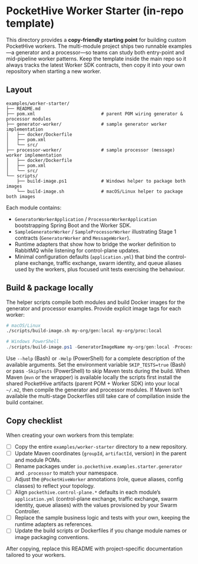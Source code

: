 # PocketHive Worker Starter (in-repo template)

This directory provides a **copy-friendly starting point** for building custom PocketHive workers. The
multi-module project ships two runnable examples—a generator and a processor—so teams can study both
entry-point and mid-pipeline worker patterns. Keep the template inside the main repo so it always tracks the
latest Worker SDK contracts, then copy it into your own repository when starting a new worker.

## Layout

```
examples/worker-starter/
├── README.md
├── pom.xml                         # parent POM wiring generator & processor modules
├── generator-worker/               # sample generator worker implementation
│   ├── docker/Dockerfile
│   ├── pom.xml
│   └── src/
├── processor-worker/               # sample processor (message) worker implementation
│   ├── docker/Dockerfile
│   ├── pom.xml
│   └── src/
└── scripts/
    ├── build-image.ps1             # Windows helper to package both images
    └── build-image.sh              # macOS/Linux helper to package both images
```

Each module contains:

- `GeneratorWorkerApplication` / `ProcessorWorkerApplication` bootstrapping Spring Boot and the Worker SDK.
- `SampleGeneratorWorker` / `SampleProcessorWorker` illustrating Stage 1 contracts (`GeneratorWorker` and
  `MessageWorker`).
- Runtime adapters that show how to bridge the worker definition to RabbitMQ while listening for control-plane
  updates.
- Minimal configuration defaults (`application.yml`) that bind the control-plane exchange, traffic exchange, swarm identity, and queue
  aliases used by the workers, plus focused unit tests exercising the behaviour.

## Build & package locally

The helper scripts compile both modules and build Docker images for the generator and processor examples.
Provide explicit image tags for each worker:

```bash
# macOS/Linux
./scripts/build-image.sh my-org/gen:local my-org/proc:local
```

```powershell
# Windows PowerShell
./scripts/build-image.ps1 -GeneratorImageName my-org/gen:local -ProcessorImageName my-org/proc:local
```

Use `--help` (Bash) or `-Help` (PowerShell) for a complete description of the available arguments. Set the
environment variable `SKIP_TESTS=true` (Bash) or pass `-SkipTests` (PowerShell) to skip Maven tests during the
build. When Maven (`mvn` or the wrapper) is available locally the scripts first install the shared PocketHive
artifacts (parent POM + Worker SDK) into your local `~/.m2`, then compile the generator and processor modules.
If Maven isn’t available the multi-stage Dockerfiles still take care of compilation inside the build container.

## Copy checklist

When creating your own workers from this template:

- [ ] Copy the entire `examples/worker-starter` directory to a new repository.
- [ ] Update Maven coordinates (`groupId`, `artifactId`, version) in the parent and module POMs.
- [ ] Rename packages under `io.pockethive.examples.starter.generator` and `.processor` to match your namespace.
- [ ] Adjust the `@PocketHiveWorker` annotations (role, queue aliases, config classes) to reflect your topology.
- [ ] Align `pockethive.control-plane.*` defaults in each module’s `application.yml` (control-plane exchange, traffic exchange, swarm identity, queue
      aliases) with the values provisioned by your Swarm Controller.
- [ ] Replace the sample business logic and tests with your own, keeping the runtime adapters as references.
- [ ] Update the build scripts or Dockerfiles if you change module names or image packaging conventions.

After copying, replace this README with project-specific documentation tailored to your workers.
